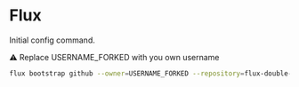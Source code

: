 # Flux 

Initial config command.

:warning: Replace USERNAME_FORKED with you own username

```sh
flux bootstrap github --owner=USERNAME_FORKED --repository=flux-double-z2jh --path=clusters/dev --personal=false
```
